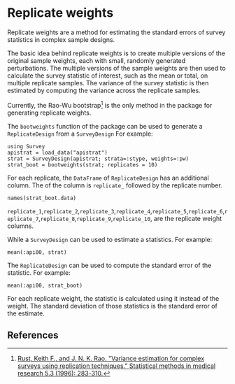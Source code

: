 # Replicate weights

Replicate weights are a method for estimating the standard errors of survey statistics in complex sample designs.

The basic idea behind replicate weights is to create multiple versions of the original sample weights, each with small, randomly generated perturbations. The multiple versions of the sample weights are then used to calculate the survey statistic of interest, such as the mean or total, on multiple replicate samples. The variance of the survey statistic is then estimated by computing the variance across the replicate samples.

Currently, the Rao-Wu bootstrap[^1] is the only method in the package for generating replicate weights. 

The `bootweights` function of the package can be used to generate a `ReplicateDesign` from a `SurveyDesign`
For example: 
```@repl bootstrap
using Survey
apistrat = load_data("apistrat")
strat = SurveyDesign(apistrat; strata=:stype, weights=:pw)
strat_boot = bootweights(strat; replicates = 10)
```

For each replicate, the `DataFrame` of `ReplicateDesign` has an additional column. The of the column is `replicate_` followed by the replicate number.  

```@repl bootstrap
names(strat_boot.data)
```
`replicate_1`,`replicate_2`,`replicate_3`,`replicate_4`,`replicate_5`,`replicate_6`,`replicate_7`,`replicate_8`,`replicate_9`,`replicate_10`, are the replicate weight columns. 

While a `SurveyDesign` can be used to estimate a statistics. For example: 

```@repl bootstrap
mean(:api00, strat)
```

The `ReplicateDesign` can be used to compute the standard error of the statistic. For example: 

```@repl bootstrap
mean(:api00, strat_boot)
```

For each replicate weight, the statistic is calculated using it instead of the weight. The standard deviation of those statistics is the standard error of the estimate.  

## References

[^1]: [Rust, Keith F., and J. N. K. Rao. "Variance estimation for complex surveys using replication techniques." Statistical methods in medical research 5.3 (1996): 283-310.](https://journals.sagepub.com/doi/abs/10.1177/096228029600500305?journalCode=smma)